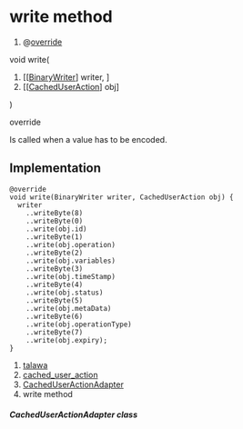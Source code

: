 
<div>

# write method

</div>


<div>

1.  @[override](https://api.flutter.dev/flutter/dart-core/override-constant.html)

</div>

void write(

1.  [[[BinaryWriter](https://pub.dev/documentation/hive/2.2.3/hive/BinaryWriter-class.html)]
    writer, ]
2.  [[[CachedUserAction](../../models_caching_cached_user_action/CachedUserAction-class.html)]
    obj]

)


override




Is called when a value has to be encoded.



## Implementation

``` language-dart
@override
void write(BinaryWriter writer, CachedUserAction obj) {
  writer
    ..writeByte(8)
    ..writeByte(0)
    ..write(obj.id)
    ..writeByte(1)
    ..write(obj.operation)
    ..writeByte(2)
    ..write(obj.variables)
    ..writeByte(3)
    ..write(obj.timeStamp)
    ..writeByte(4)
    ..write(obj.status)
    ..writeByte(5)
    ..write(obj.metaData)
    ..writeByte(6)
    ..write(obj.operationType)
    ..writeByte(7)
    ..write(obj.expiry);
}
```







1.  [talawa](../../index.html)
2.  [cached_user_action](../../models_caching_cached_user_action/)
3.  [CachedUserActionAdapter](../../models_caching_cached_user_action/CachedUserActionAdapter-class.html)
4.  write method

##### CachedUserActionAdapter class







